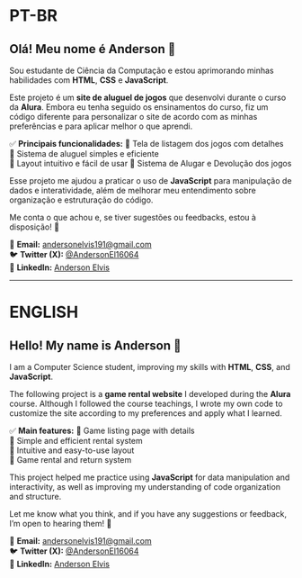 # PT-BR

## Olá! Meu nome é Anderson 👋

Sou estudante de Ciência da Computação e estou aprimorando minhas habilidades com **HTML**, **CSS** e **JavaScript**.

Este projeto é um **site de aluguel de jogos** que desenvolvi durante o curso da **Alura**. Embora eu tenha seguido os ensinamentos do curso, fiz um código diferente para personalizar o site de acordo com as minhas preferências e para aplicar melhor o que aprendi.

✅ **Principais funcionalidades:**
🔹 Tela de listagem dos jogos com detalhes  
🔹 Sistema de aluguel simples e eficiente  
🔹 Layout intuitivo e fácil de usar 
🔹 Sistema de Alugar e Devolução dos jogos 

Esse projeto me ajudou a praticar o uso de **JavaScript** para manipulação de dados e interatividade, além de melhorar meu entendimento sobre organização e estruturação do código.

Me conta o que achou e, se tiver sugestões ou feedbacks, estou à disposição! 🚀

📧 **Email:** [andersonelvis191@gmail.com](mailto:andersonelvis191@gmail.com)  
🐦 **Twitter (X):** [@AndersonEl16064](https://twitter.com/AndersonEl16064)  
🔗 **LinkedIn:** [Anderson Elvis](https://linkedin.com/in/anderson-elvis-8a8406227)

---

# ENGLISH

## Hello! My name is Anderson 👋

I am a Computer Science student, improving my skills with **HTML**, **CSS**, and **JavaScript**.

The following project is a **game rental website** I developed during the **Alura** course. Although I followed the course teachings, I wrote my own code to customize the site according to my preferences and apply what I learned.

✅ **Main features:**
🔹 Game listing page with details  
🔹 Simple and efficient rental system  
🔹 Intuitive and easy-to-use layout  
🔹 Game rental and return system  

This project helped me practice using **JavaScript** for data manipulation and interactivity, as well as improving my understanding of code organization and structure.

Let me know what you think, and if you have any suggestions or feedback, I’m open to hearing them! 🚀

📧 **Email:** [andersonelvis191@gmail.com](mailto:andersonelvis191@gmail.com)  
🐦 **Twitter (X):** [@AndersonEl16064](https://twitter.com/AndersonEl16064)  
🔗 **LinkedIn:** [Anderson Elvis](https://linkedin.com/in/anderson-elvis-8a8406227)

